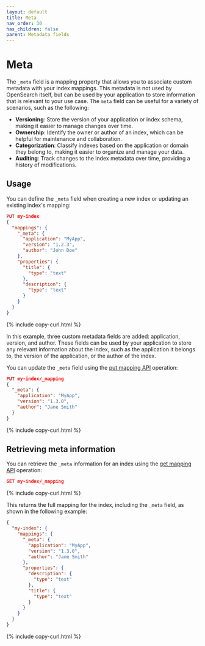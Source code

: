 ```yaml
---
layout: default
title: Meta
nav_order: 30
has_children: false
parent: Metadata fields
---
```


# Meta

The `_meta` field is a mapping property that allows you to associate custom metadata with your index mappings. This metadata is not used by OpenSearch itself, but can be used by your application to store information that is relevant to your use case. The `meta` field can be useful for a variety of scenarios, such as the following: 

- **Versioning**: Store the version of your application or index schema, making it easier to manage changes over time.
- **Ownership**: Identify the owner or author of an index, which can be helpful for maintenance and collaboration.
- **Categorization**: Classify indexes based on the application or domain they belong to, making it easier to organize and manage your data.
- **Auditing**: Track changes to the index metadata over time, providing a history of modifications.

## Usage

You can define the `_meta` field when creating a new index or updating an existing index's mapping: 

```json
PUT my-index
{
  "mappings": {
    "_meta": {
      "application": "MyApp",
      "version": "1.2.3",
      "author": "John Doe"
    },
    "properties": {
      "title": {
        "type": "text"
      },
      "description": {
        "type": "text"
      }
    }
  }
}

```
{% include copy-curl.html %}

In this example, three custom metadata fields are added: application, version, and author. These fields can be used by your application to store any relevant information about the index, such as the application it belongs to, the version of the application, or the author of the index.

You can update the `_meta` field using the [put mapping API]({{site.url}}{{site.baseurl}}/api-reference/index-apis/put-mapping/) operation:

```json
PUT my-index/_mapping
{
  "_meta": {
    "application": "MyApp",
    "version": "1.3.0",
    "author": "Jane Smith"
  }
}
```
{% include copy-curl.html %}

## Retrieving meta information

You can retrieve the `_meta` information for an index using the [get mapping API]({{site.url}}{{site.baseurl}}/field-types/#get-a-mapping) operation:

```json
GET my-index/_mapping
```
{% include copy-curl.html %}

This returns the full mapping for the index, including the `_meta` field, as shown in the following example: 

```json
{
  "my-index": {
    "mappings": {
      "_meta": {
        "application": "MyApp",
        "version": "1.3.0",
        "author": "Jane Smith"
      },
      "properties": {
        "description": {
          "type": "text"
        },
        "title": {
          "type": "text"
        }
      }
    }
  }
}
```
{% include copy-curl.html %}

